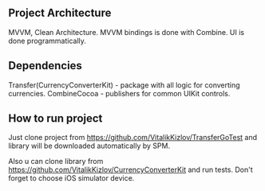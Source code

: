 
## Project Architecture

MVVM, Clean Architecture. MVVM bindings is done with Combine. UI is done programmatically.

## Dependencies

Transfer(CurrencyConverterKit) - package with all logic for converting currencies.
CombineCocoa - publishers for common UIKit controls.

## How to run project

Just clone project from https://github.com/VitalikKizlov/TransferGoTest
and library will be downloaded automatically by SPM.

Also u can clone library from https://github.com/VitalikKizlov/CurrencyConverterKit
and run tests. Don't forget to choose iOS simulator device.




